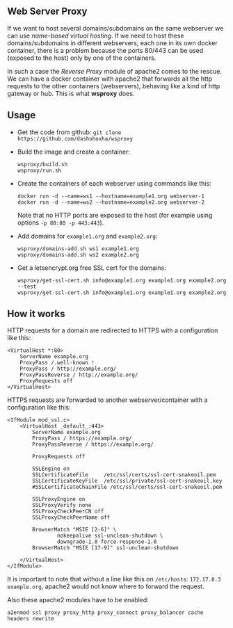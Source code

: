 Web Server Proxy
----------------

If we want to host several domains/subdomains on the same webserver
we can use *name-based virtual hosting*. If we need to host these
domains/subdomains in different webservers, each one in its own
docker container, there is a problem because the ports 80/443 can
be used (exposed to the host) only by one of the containers.

In such a case the *Reverse Proxy* module of apache2 comes to the
rescue. We can have a docker container with apache2 that forwards
all the http requests to the other containers (webservers), behaving
like a kind of http gateway or hub. This is what **wsproxy** does.

Usage
-----

 + Get the code from github: `git clone https://github.com/dashohoxha/wsproxy`

 + Build the image and create a container:
   ```
   wsproxy/build.sh
   wsproxy/run.sh
   ```

 + Create the containers of each webserver using commands like this:
   ```
   docker run -d --name=ws1 --hostname=example1.org webserver-1
   docker run -d --name=ws2 --hostname=example2.org webserver-2
   ```
   Note that no HTTP ports are exposed to the host (for example using options `-p 80:80 -p 443:443`).

 + Add domains for `example1.org` and `example2.org`:
   ```
   wsproxy/domains-add.sh ws1 example1.org
   wsproxy/domains-add.sh ws2 example2.org
   ```

 + Get a letsencrypt.org free SSL cert for the domains:
   ```
   wsproxy/get-ssl-cert.sh info@example1.org example1.org example2.org --test
   wsproxy/get-ssl-cert.sh info@example1.org example1.org example2.org
   ```


How it works
------------

HTTP requests for a domain are redirected to HTTPS with a
configuration like this:
```
<VirtualHost *:80>
    ServerName example.org
    ProxyPass /.well-known !
    ProxyPass / http://example.org/
    ProxyPassReverse / http://example.org/
    ProxyRequests off
</VirtualHost>
```

HTTPS requests are forwarded to another webserver/container with a
configuration like this:
```
<IfModule mod_ssl.c>
    <VirtualHost _default_:443>
        ServerName example.org
        ProxyPass / https://example.org/
        ProxyPassReverse / https://example.org/

        ProxyRequests off

        SSLEngine on
        SSLCertificateFile     /etc/ssl/certs/ssl-cert-snakeoil.pem
        SSLCertificateKeyFile  /etc/ssl/private/ssl-cert-snakeoil.key
        #SSLCertificateChainFile /etc/ssl/certs/ssl-cert-snakeoil.pem

        SSLProxyEngine on
        SSLProxyVerify none
        SSLProxyCheckPeerCN off
        SSLProxyCheckPeerName off

        BrowserMatch "MSIE [2-6]" \
                nokeepalive ssl-unclean-shutdown \
                downgrade-1.0 force-response-1.0
        BrowserMatch "MSIE [17-9]" ssl-unclean-shutdown

    </VirtualHost>
</IfModule>
```

It is important to note that without a line like this on `/etc/hosts`:
`172.17.0.3 example.org`, apache2 would not know where to forward the
request.

Also these apache2 modules have to be enabled:
```
a2enmod ssl proxy proxy_http proxy_connect proxy_balancer cache headers rewrite
```
